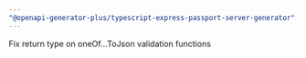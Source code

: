```yaml
---
"@openapi-generator-plus/typescript-express-passport-server-generator": patch
---
```


Fix return type on oneOf...ToJson validation functions
